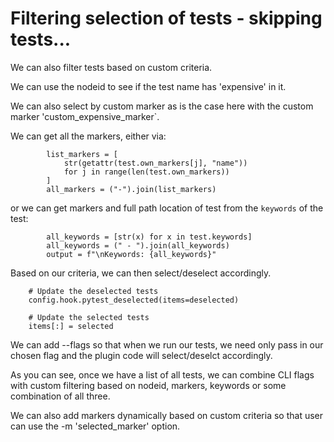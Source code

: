 # Filtering selection of tests - skipping tests...

We can also filter tests based on custom criteria. 

We can use the nodeid to see if the test name has 'expensive' in it.

We can also select by custom marker as is the case here with the custom marker 'custom_expensive_marker`.

We can get all the markers, either via:

```
        list_markers = [
            str(getattr(test.own_markers[j], "name"))
            for j in range(len(test.own_markers))
        ]
        all_markers = ("-").join(list_markers)
```
or we can get markers and full path location of test from the `keywords` of the test:

```
        all_keywords = [str(x) for x in test.keywords]
        all_keywords = (" - ").join(all_keywords)
        output = f"\nKeywords: {all_keywords}"
```

Based on our criteria, we can then select/deselect accordingly.

```
    # Update the deselected tests
    config.hook.pytest_deselected(items=deselected)

    # Update the selected tests
    items[:] = selected
```
We can add --flags so that when we run our tests, we need only pass in our chosen flag and the plugin code will select/deselct accordingly.

As you can see, once we have a list of all tests, we can combine CLI flags with custom filtering based on nodeid, markers, keywords or some combination of all three.

We can also add markers dynamically based on custom criteria so that user can use the -m 'selected_marker' option.